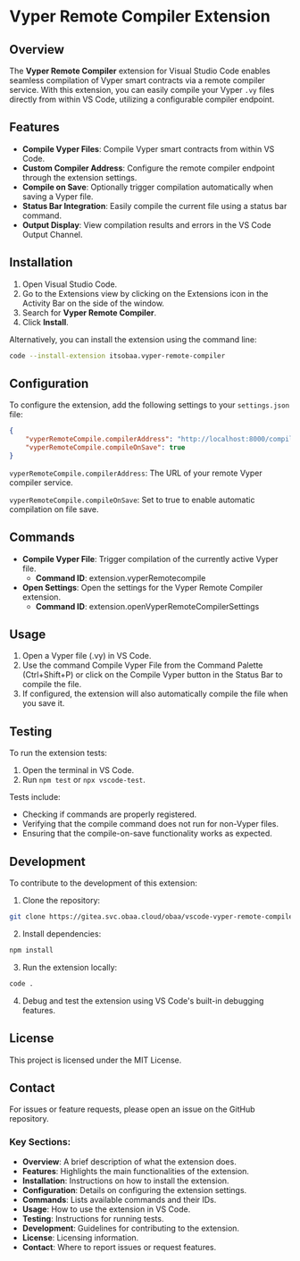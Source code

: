 # Vyper Remote Compiler Extension


## Overview

The **Vyper Remote Compiler** extension for Visual Studio Code enables seamless compilation of Vyper smart contracts via a remote compiler service. With this extension, you can easily compile your Vyper `.vy` files directly from within VS Code, utilizing a configurable compiler endpoint.


## Features

- **Compile Vyper Files**: Compile Vyper smart contracts from within VS Code.
- **Custom Compiler Address**: Configure the remote compiler endpoint through the extension settings.
- **Compile on Save**: Optionally trigger compilation automatically when saving a Vyper file.
- **Status Bar Integration**: Easily compile the current file using a status bar command.
- **Output Display**: View compilation results and errors in the VS Code Output Channel.


## Installation

1. Open Visual Studio Code.
2. Go to the Extensions view by clicking on the Extensions icon in the Activity Bar on the side of the window.
3. Search for **Vyper Remote Compiler**.
4. Click **Install**.

Alternatively, you can install the extension using the command line:

``` bash 
code --install-extension itsobaa.vyper-remote-compiler 
```


## Configuration

To configure the extension, add the following settings to your `settings.json` file:

```json
{
    "vyperRemoteCompile.compilerAddress": "http://localhost:8000/compile",
    "vyperRemoteCompile.compileOnSave": true
}
```

`vyperRemoteCompile.compilerAddress`: The URL of your remote Vyper compiler service.

`vyperRemoteCompile.compileOnSave`: Set to true to enable automatic compilation on file save.


## Commands

- **Compile Vyper File**: Trigger compilation of the currently active Vyper file.
    - **Command ID**: extension.vyperRemotecompile
- **Open Settings**: Open the settings for the Vyper Remote Compiler extension.
    - **Command ID**: extension.openVyperRemoteCompilerSettings


## Usage

1. Open a Vyper file (.vy) in VS Code.
2. Use the command Compile Vyper File from the Command Palette (Ctrl+Shift+P) or click on the Compile Vyper button in the Status Bar to compile the file.
3. If configured, the extension will also automatically compile the file when you save it.


## Testing

To run the extension tests:
1. Open the terminal in VS Code.
2. Run `npm test` or `npx vscode-test`.

Tests include:
- Checking if commands are properly registered.
- Verifying that the compile command does not run for non-Vyper files.
- Ensuring that the compile-on-save functionality works as expected.


## Development

To contribute to the development of this extension:

1. Clone the repository:

``` bash
git clone https://gitea.svc.obaa.cloud/obaa/vscode-vyper-remote-compiler.git
```
2. Install dependencies:

```bash
npm install
```
3. Run the extension locally:

```bash
code .
```
4. Debug and test the extension using VS Code's built-in debugging features.


## License

This project is licensed under the MIT License.


## Contact
For issues or feature requests, please open an issue on the GitHub repository.


### Key Sections:
- **Overview**: A brief description of what the extension does.
- **Features**: Highlights the main functionalities of the extension.
- **Installation**: Instructions on how to install the extension.
- **Configuration**: Details on configuring the extension settings.
- **Commands**: Lists available commands and their IDs.
- **Usage**: How to use the extension in VS Code.
- **Testing**: Instructions for running tests.
- **Development**: Guidelines for contributing to the extension.
- **License**: Licensing information.
- **Contact**: Where to report issues or request features.
